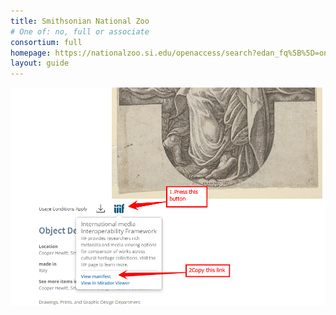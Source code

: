 ```yaml
---
title: Smithsonian National Zoo
# One of: no, full or associate
consortium: full 
homepage: https://nationalzoo.si.edu/openaccess/search?edan_fq%5B%5D=online_visual_material%3Atrue
layout: guide
---
```


![Press the IIIF button, then copy the view manifest link](smithsonian-zoo.png)
